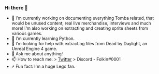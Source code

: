 ### Hi there 👋

- 🔭 I’m currently working on documenting everything Tomba related, that would be unused content, real live merchandise, interviews and much more! I'm also working on extracting and creating sprite sheets from various games.
- 🌱 I’m currently learning Python.
- 🤔 I’m looking for help with extracting files from Dead by Daylight, an Unreal Engine 4 game.
- 💬 Ask me about anything!
- 📫 How to reach me: > [Twitter](https://twitter.com/folkin_) > Discord - Folkin#0001
- ⚡ Fun fact: I'm a huge Lego fan.

